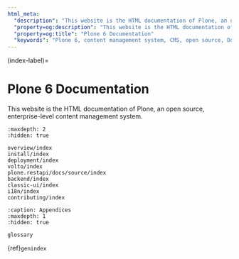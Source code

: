 ```yaml
---
html_meta:
  "description": "This website is the HTML documentation of Plone, an open source, enterprise-level content management system."
  "property=og:description": "This website is the HTML documentation of Plone, an open source, enterprise-level content management system."
  "property=og:title": "Plone 6 Documentation"
  "keywords": "Plone 6, content management system, CMS, open source, Documentation, Volto, Classic UI, frontend, backend, plone.restapi, plone.api"
---
```


(index-label)=

# Plone 6 Documentation

This website is the HTML documentation of Plone, an open source, enterprise-level content management system.

```{toctree}
:maxdepth: 2
:hidden: true

overview/index
install/index
deployment/index
volto/index
plone.restapi/docs/source/index
backend/index
classic-ui/index
i18n/index
contributing/index
```

```{toctree}
:caption: Appendices
:maxdepth: 1
:hidden: true

glossary
```

{ref}`genindex`
